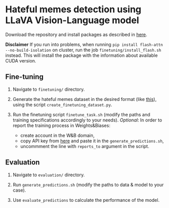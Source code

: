 # Hateful memes detection using LLaVA Vision-Language model

Download the repository and install packages as described in [here](https://github.com/haotian-liu/LLaVA/tree/main?tab=readme-ov-file#install).

**Disclaimer** If you run into problems, when running `pip install flash-attn --no-build-isolation` on cluster, run the job `finetuning/install_flash.sh` instead. This will install the package with the information about available CUDA version.

## Fine-tuning

1. Navigate to `finetuning/` directory.

2. Generate the hateful memes dataset in the desired format (like [this](https://huggingface.co/datasets/liuhaotian/LLaVA-Instruct-150K/blob/main/detail_23k.json)), using the script `create_finetuning_dataset.py`.

3. Run the finetuning script `finetune_task.sh` (modify the paths and training specifications accordingly to your needs).
*Optional*: In order to report the training process in Weights&Biases:
    - create account in the W&B domain,
    - copy API key from [here](https://wandb.ai/settings#api) and paste it in the `generate_predictions.sh`,
    - uncommment the line with `reports_to` argument in the script.

## Evaluation

1. Navigate to `evaluation/` directory.

2. Run `generate_predictions.sh` (modify the paths to data & model to your case).

3. Use `evaluate_predictions` to calculate the performance of the model.
